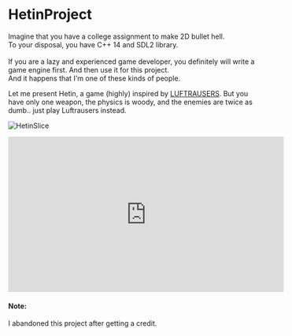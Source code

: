 # HetinProject

Imagine that you have a college assignment to make 2D bullet hell. </br>
To your disposal, you have C++ 14 and SDL2 library. </br> </br>
If you are a lazy and experienced game developer, you definitely will write a game engine first. And then use it for this project. </br>
And it happens that I'm one of these kinds of people.

Let me present Hetin, a game (highly) inspired by [LUFTRAUSERS](https://store.steampowered.com/app/233150/LUFTRAUSERS). But you have only one weapon, the physics is woody, and the enemies are twice as dumb.. just play Luftrausers instead.

![HetinSlice](https://user-images.githubusercontent.com/47014347/209566564-cce21f6f-6e58-4f02-b0b1-b6b8aa1c22ff.png)
<iframe width="560" height="315" src="https://www.youtube-nocookie.com/embed/uy24C1N1wrs" title="YouTube video player" frameborder="0" allow="accelerometer; autoplay; clipboard-write; encrypted-media; gyroscope; picture-in-picture" allowfullscreen></iframe>

#### Note:
I abandoned this project after getting a credit.
